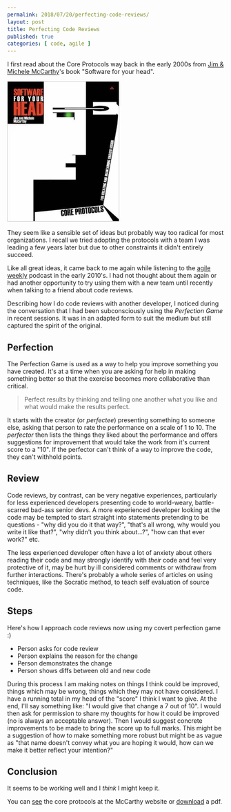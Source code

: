 ```yaml
---
permalink: 2018/07/20/perfecting-code-reviews/
layout: post
title: Perfecting Code Reviews
published: true
categories: [ code, agile ]
---
```


I first read about the Core Protocols way back in the early 2000s from 
<a href="http://www.mccarthyshow.com/">Jim & Michele McCarthy</a>'s book "Software for your head".

![book cover](/img/posts/perfecting-code-reviews/software-for-your-head.webp)

They seem like a sensible set of ideas but probably way too radical for most organizations. I recall 
we tried adopting the protocols with a team I was leading a few years later but due to other constraints 
it didn't entirely succeed.

Like all great ideas, it came back to me again while listening to the <a href="http://integrumtech.com/category/agile-weekly-podcast/">agile
weekly</a> podcast in the early 2010's. I had not thought about them again or had another opportunity to 
try using them with a new team until recently when talking to a friend about code reviews.

Describing how I do code reviews with another developer, I noticed during the conversation 
that I had been subconsciously using the *Perfection Game* in recent sessions. It was in an 
adapted form to suit the medium but still captured the spirit of the original.

## Perfection

The Perfection Game is used as a way to help you improve something you have created. It's at a time when
you are asking for help in making something better so that the exercise becomes more
collaborative than critical.

<blockquote>
Perfect results by thinking and telling one another what you like and what would make the results perfect.
</blockquote>

It starts with the creator (or *perfectee*) presenting something to someone else, asking that
person to rate the performance on a scale of 1 to 10. The *perfector* then lists the things
they liked about the performance and offers suggestions for improvement that would take the work
from it's current score to a "10". If the perfector can't think of a way to improve the code, they
can't withhold points.

## Review

Code reviews, by contrast, can be very negative experiences, particularly for less experienced
developers presenting code to world-weary, battle-scarred bad-ass senior devs. A more experienced
developer looking at the code may be tempted to start straight into statements pretending to be
questions - "why did you do it that way?", "that's all wrong, why would you write it like that?",
"why didn't you think about...?", "how can that ever work?" etc.

The less experienced developer often have a lot of anxiety about others reading their code and may 
strongly identify with *their* code and feel very protective of it, may be 
hurt by ill considered comments or withdraw from further interactions. There's probably
a whole series of articles on using techniques, like the Socratic method, to teach self evaluation
of source code.


## Steps

Here's how I approach code reviews now using my covert perfection game :)

* Person asks for code review
* Person explains the reason for the change
* Person demonstrates the change 
* Person shows diffs between old and new code 

During this process I am making notes on things I think could be improved, things which may be wrong, 
things which they may not have considered. I have a running total in my head of the "score" I think I want 
to give. At the end, I'll say something like: "I would give that change a 7 out of 10". I would then ask 
for permission to share my thoughts for how it could be improved (no is always an acceptable answer). 
Then I would suggest concrete improvements to be made to bring the score up to full marks. This might be a 
suggestion of how to make something more robust but might be as vague as "that name doesn't convey what you 
are hoping it would, how can we make it better reflect your intention?"


## Conclusion

It seems to be working well and I *think* I might keep it.

You can <a href="http://www.mccarthyshow.com/online/">see</a> the core protocols at the
McCarthy website or <a href="http://www.mccarthyshow.com/download-the-core/">download</a> a pdf.
